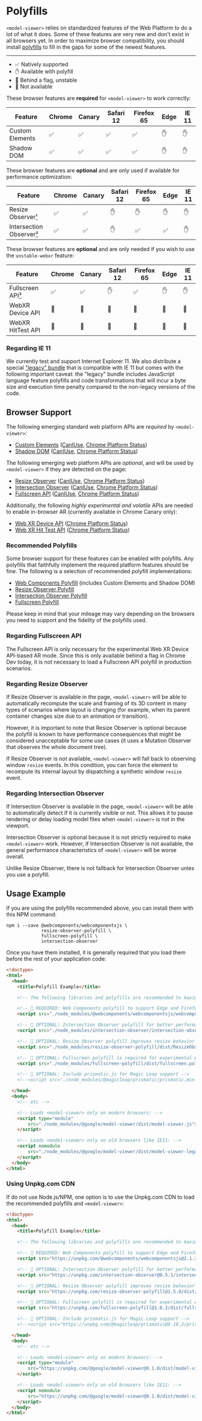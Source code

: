 # Polyfills

`<model-viewer>` relies on standardized features of the Web Platform to do a lot
of what it does. Some of these features are very new and don't exist in all
browsers yet. In order to maximize browser compatibility, you should install
[polyfills](https://en.wikipedia.org/wiki/Polyfill_(programming)) to fill in the
gaps for some of the newest features.

---

 - ✅ Natively supported
 - ✋ Available with polyfill
 - 🚧 Behind a flag, unstable
 - 🚫 Not available

These browser features are **required** for `<model-viewer>` to work correctly:

Feature                    | Chrome | Canary | Safari 12 | Firefox 65 | Edge | IE 11
---------------------------|--------|--------|-----------|------------|------|------
Custom Elements            |     ✅ |     ✅ |        ✅ |         ✅ |   ✋ |   ✋
Shadow DOM                 |     ✅ |     ✅ |        ✅ |         ✅ |   ✋ |   ✋

These browser features are **optional** and are only used if available for
performance optimization:

Feature                    | Chrome | Canary | Safari 12 | Firefox 65 | Edge | IE 11
---------------------------|--------|--------|-----------|------------|------|------
Resize Observer[¹](1)      |     ✅ |     ✅ |        ✋ |         ✋ |   ✋ |   ✋
Intersection Observer[²](2)|     ✅ |     ✅ |        ✋ |         ✅ |   ✅ |   ✋

These browser features are **optional** and are only needed if you wish to use
the `unstable-webxr` feature:

Feature                    | Chrome | Canary | Safari 12 | Firefox 65 | Edge | IE 11
---------------------------|--------|--------|-----------|------------|------|------
Fullscreen API[³](3)       |     ✅ |     ✅ |        ✋ |         ✅ |   ✋ |   ✋
WebXR Device API           |     🚫 |     🚧 |        🚫 |         🚫 |   🚫 |   🚫
WebXR HitTest API          |     🚫 |     🚧 |        🚫 |         🚫 |   🚫 |   🚫


[1]: https://github.com/PolymerLabs/model-viewer/blob/master/POLYFILLS.md#regarding-resize-observer
[2]: https://github.com/PolymerLabs/model-viewer/blob/master/POLYFILLS.md#regarding-intersection-observer
[3]: https://github.com/PolymerLabs/model-viewer/blob/master/POLYFILLS.md#regarding-fullscreen-api

### Regarding IE 11

We currently test and support Internet Explorer 11. We also distribute a special
["legacy" bundle](https://unpkg.com/@google/model-viewer/dist/model-viewer-legacy.js)
that is compatible with IE 11 but comes with the following important caveat:
the "legacy" bundle includes JavaScript language feature polyfills and code
transformations that will incur a byte size and execution time penalty
compared to the non-legacy versions of the code.

## Browser Support

The following emerging standard web platform APIs are *required* by
`<model-viewer>`:

 - [Custom Elements](https://html.spec.whatwg.org/multipage/custom-elements.html#custom-elements) ([CanIUse](https://caniuse.com/#feat=custom-elementsv1), [Chrome Platform Status](https://www.chromestatus.com/features/4696261944934400))
 - [Shadow DOM](https://dom.spec.whatwg.org/#shadow-trees) ([CanIUse](https://caniuse.com/#feat=shadowdomv1), [Chrome Platform Status](https://www.chromestatus.com/features/4667415417847808))

The following emerging web platform APIs are *optional*, and will be used by
`<model-viewer>` if they are detected on the page:

 - [Resize Observer](https://wicg.github.io/ResizeObserver/) ([CanIUse](https://caniuse.com/#feat=resizeobserver), [Chrome Platform Status](https://www.chromestatus.com/features/5705346022637568))
 - [Intersection Observer](https://w3c.github.io/IntersectionObserver/) ([CanIUse](https://caniuse.com/#feat=intersectionobserver), [Chrome Platform Status](https://www.chromestatus.com/features/5695342691483648))
 - [Fullscreen API](https://fullscreen.spec.whatwg.org/) ([CanIUse](https://caniuse.com/#feat=fullscreen), [Chrome Platform Status](https://www.chromestatus.com/features/6596356319739904))

Additionally, the following _highly experimental and volatile_ APIs are needed
to enable in-browser AR (currently available in Chrome Canary only):

 - [Web XR Device API](https://immersive-web.github.io/webxr/) ([Chrome Platform Status](https://www.chromestatus.com/features/5680169905815552))
 - [Web XR Hit Test API](https://github.com/immersive-web/hit-test/blob/master/explainer.md) ([Chrome Platform Status](https://www.chromestatus.com/features/4755348300759040))

### Recommended Polyfills

Some browser support for these features can be enabled with polyfills. Any
polyfills that faithfully implement the required platform features should be
fine. The following is a selection of recommended polyfill implementations:

 - [Web Components Polyfill](https://github.com/webcomponents/webcomponentsjs) (includes Custom Elements and Shadow DOM)
 - [Resize Observer Polyfill](https://github.com/que-etc/resize-observer-polyfill)
 - [Intersection Observer Polyfill](https://github.com/w3c/IntersectionObserver/tree/master/polyfill)
 - [Fullscreen Polyfill](https://github.com/nguyenj/fullscreen-polyfill)

Please keep in mind that your mileage may vary depending on the browsers you
need to support and the fidelity of the polyfills used.

### Regarding Fullscreen API

The Fullscreen API is only necessary for the experimental Web XR
Device API-based AR mode. Since this is only available behind a flag in Chrome
Dev today, it is not necessary to load a Fullscreen API polyfill in production
scenarios.

### Regarding Resize Observer

If Resize Observer is available in the page, `<model-viewer>` will be able
to automatically recompute the scale and framing of its 3D content in many types
of scenarios where layout is changing (for example, when its parent container
changes size due to an animation or transition).

However, it is important to note that Resize Observer is optional because the
polyfill is known to have performance consequences that might be considered
unacceptable for some use cases (it uses a Mutation Observer that observes the
whole document tree).

If Resize Observer is _not_ available, `<model-viewer>` will fall back to
observing window `resize` events. In this condition, you can force the element
to recompute its internal layout by dispatching a synthetic window `resize`
event.

### Regarding Intersection Observer

If Intersection Observer is available in the page, `<model-viewer>` will be
able to automatically detect if it is currently visible or not. This allows it
to pause rendering or delay loading model files when `<model-viewer>` is not in
the viewport.

Intersection Observer is optional because it is not strictly required to make
`<model-viewer>` work. However, if Intersection Observer is not available, the
general performance characteristics of `<model-viewer>` will be worse overall.

Unlike Resize Observer, there is not fallback for Intersection Observer unles
you use a polyfill.

## Usage Example

If you are using the polyfills recommended above, you can install them with
this NPM command:

```
npm i --save @webcomponents/webcomponentsjs \
             resize-observer-polyfill \
             fullscreen-polyfill \
             intersection-observer
```

Once you have them installed, it is generally required that you load them before
the rest of your application code:

```html
<!doctype>
<html>
  <head>
    <title>Polyfill Example</title>

    <!-- The following libraries and polyfills are recommended to maximize browser support -->

    <!-- 🚨 REQUIRED: Web Components polyfill to support Edge and Firefox < 63 -->
    <script src="./node_modules/@webcomponents/webcomponentsjs/webcomponents-loader.js"></script>

    <!-- 💁 OPTIONAL: Intersection Observer polyfill for better performance in Safari and IE11 -->
    <script src="./node_modules/intersection-observer/intersection-observer.js"></script>

    <!-- 💁 OPTIONAL: Resize Observer polyfill improves resize behavior in non-Chrome browsers -->
    <script src="./node_modules/resize-observer-polyfill/dist/ResizeObserver.js"></script>

    <!-- 💁 OPTIONAL: Fullscreen polyfill is required for experimental AR features in Canary -->
    <script src="./node_modules/fullscreen-polyfill/dist/fullscreen.polyfill.js"></script>

    <!-- 💁 OPTIONAL: Include prismatic.js for Magic Leap support -->
    <!--<script src="./node_modules/@magicleap/prismatic/prismatic.min.js"></script>-->

  </head>
  <body>
    <!-- etc -->

    <!-- Loads <model-viewer> only on modern browsers: -->
    <script type="module"
        src="./node_modules/@google/model-viewer/dist/model-viewer.js">
    </script>

    <!-- Loads <model-viewer> only on old browsers like IE11: -->
    <script nomodule
        src="./node_modules/@google/model-viewer/dist/model-viewer-legacy.js">
    </script>
  </body>
</html>
```

### Using Unpkg.com CDN

If do not use Node.js/NPM, one option is to use the Unpkg.com CDN to load the
recommended polyfills and `<model-viewer>`:

```html
<!doctype>
<html>
  <head>
    <title>Polyfill Example</title>

    <!-- The following libraries and polyfills are recommended to maximize browser support -->

    <!-- 🚨 REQUIRED: Web Components polyfill to support Edge and Firefox < 63 -->
    <script src="https://unpkg.com/@webcomponents/webcomponentsjs@2.1.3/webcomponents-loader.js"></script>

    <!-- 💁 OPTIONAL: Intersection Observer polyfill for better performance in Safari and IE11 -->
    <script src="https://unpkg.com/intersection-observer@0.5.1/intersection-observer.js"></script>

    <!-- 💁 OPTIONAL: Resize Observer polyfill improves resize behavior in non-Chrome browsers -->
    <script src="https://unpkg.com/resize-observer-polyfill@1.5.0/dist/ResizeObserver.js"></script>

    <!-- 💁 OPTIONAL: Fullscreen polyfill is required for experimental AR features in Canary -->
    <script src="https://unpkg.com/fullscreen-polyfill@1.0.2/dist/fullscreen.polyfill.js"></script>

    <!-- 💁 OPTIONAL: Include prismatic.js for Magic Leap support -->
    <!--<script src="https://unpkg.com/@magicleap/prismatic@0.18.2/prismatic.min.js"></script>-->

  </head>
  <body>
    <!-- etc -->

    <!-- Loads <model-viewer> only on modern browsers: -->
    <script type="module"
        src="https://unpkg.com/@google/model-viewer@0.1.0/dist/model-viewer.js">
    </script>

    <!-- Loads <model-viewer> only on old browsers like IE11: -->
    <script nomodule
        src="https://unpkg.com/@google/model-viewer@0.1.0/dist/model-viewer-legacy.js">
    </script>
  </body>
</html>
```

